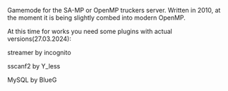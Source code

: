 Gamemode for the SA-MP or OpenMP truckers server. Written in 2010, at the moment it is being slightly combed into modern OpenMP.

At this time for works you need some plugins with actual versions(27.03.2024):

streamer by incognito

sscanf2 by Y_less

MySQL by BlueG
